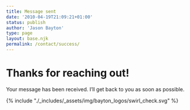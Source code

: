 ```yaml
---
title: Message sent
date: '2010-04-19T21:09:21+01:00'
status: publish
author: 'Jason Bayton'
type: page
layout: base.njk
permalink: /contact/success/
---
```


<div class="contact-grid">
  <div class="contact-info">
    <h1>Thanks for reaching out!</h1>
    <p>Your message has been received. I’ll get back to you as soon as possible.</p>
  </div>
  <div class="logo-spin">
    {% include "./_includes/_assets/img/bayton_logos/swirl_check.svg" %}
  </div>
</div>

<style>
  .logo-spin img {
  width: 150px;
  animation: spinPause 6s infinite ease-in-out;
}

@keyframes spinPause {
  0%   { transform: rotate(0deg); }
  20%  { transform: rotate(180deg); }
  40%  { transform: rotate(360deg); }
  60%  { transform: rotate(360deg); }
  80%  { transform: rotate(360deg); }
  100% { transform: rotate(360deg); }
}
</style>